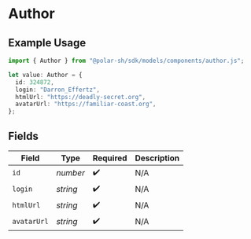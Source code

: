 # Author

## Example Usage

```typescript
import { Author } from "@polar-sh/sdk/models/components/author.js";

let value: Author = {
  id: 324872,
  login: "Darron_Effertz",
  htmlUrl: "https://deadly-secret.org",
  avatarUrl: "https://familiar-coast.org",
};
```

## Fields

| Field              | Type               | Required           | Description        |
| ------------------ | ------------------ | ------------------ | ------------------ |
| `id`               | *number*           | :heavy_check_mark: | N/A                |
| `login`            | *string*           | :heavy_check_mark: | N/A                |
| `htmlUrl`          | *string*           | :heavy_check_mark: | N/A                |
| `avatarUrl`        | *string*           | :heavy_check_mark: | N/A                |
